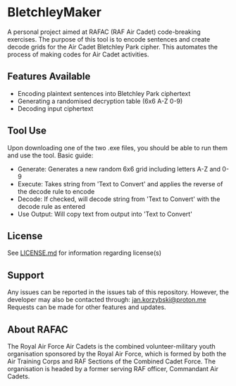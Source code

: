 # BletchleyMaker
A personal project aimed at RAFAC (RAF Air Cadet) code-breaking exercises. The purpose of this tool is to encode sentences and create decode grids for the Air Cadet Bletchley Park cipher. This automates the process of making codes for Air Cadet activities.

## Features Available
- Encoding plaintext sentences into Bletchley Park ciphertext
- Generating a randomised decryption table (6x6 A-Z 0-9)
- Decoding input ciphertext

## Tool Use
Upon downloading one of the two .exe files, you should be able to run them and use the tool.
Basic guide:
- Generate: Generates a new random 6x6 grid including letters A-Z and 0-9
- Execute: Takes string from 'Text to Convert' and applies the reverse of the decode rule to encode
- Decode: If checked, will decode string from 'Text to Convert' with the decode rule as entered
- Use Output: Will copy text from output into 'Text to Convert'

## License
See [LICENSE.md](./LICENSE.md) for information regarding license(s)

## Support
Any issues can be reported in the issues tab of this repository. However, the developer may also be contacted through: jan.korzybski@proton.me
Requests can be made for other features and updates.

## About RAFAC
The Royal Air Force Air Cadets is the combined volunteer-military youth organisation sponsored by the Royal Air Force, which is formed by both the Air Training Corps and RAF Sections of the Combined Cadet Force. The organisation is headed by a former serving RAF officer, Commandant Air Cadets.
